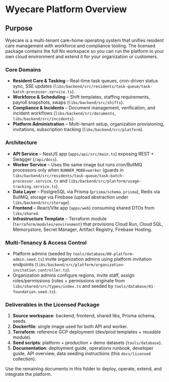 # Wyecare Platform Overview

## Purpose
Wyecare is a multi-tenant care-home operating system that unifies resident care management with workforce and compliance tooling. The licensed package contains the full Nx workspace so you can run the platform in your own cloud environment and extend it for your organization or customers.

### Core Domains
- **Resident Care & Tasking** – Real-time task queues, cron-driven status sync, SSE updates (`libs/backend/src/residents/task-queue/task-batch-processor.service.ts`).
- **Workforce & Scheduling** – Shift templates, staffing requirements, payroll snapshots, swaps (`libs/backend/src/shifts`).
- **Compliance & Incidents** – Document management, verification, and incident workflows (`libs/backend/src/documents`, `libs/backend/src/incidents`).
- **Platform Administration** – Multi-tenant setup, organization provisioning, invitations, subscription tracking (`libs/backend/src/platform`).

### Architecture
- **API Service** – NestJS app (`apps/api/src/main.ts`) exposing REST + Swagger (`/api/docs`).
- **Worker Service** – Uses the same image but runs cron/BullMQ processors only when `RUNNER_MODE=worker` (guards in `libs/backend/src/residents/task-queue/task-batch-processor.service.ts` and `libs/backend/src/platform/usage-tracking.service.ts`).
- **Data Layer** – PostgreSQL via Prisma (`prisma/schema.prisma`), Redis via BullMQ, storage via Firebase (upload abstraction under `libs/backend/src/storage`).
- **Frontend** – React/Vite app (`apps/web`) consuming shared DTOs from `libs/shared`.
- **Infrastructure Template** – Terraform module (`terraform/modules/environment`) that provisions Cloud Run, Cloud SQL, Memorystore, Secret Manager, Artifact Registry, Firebase Hosting.

### Multi-Tenancy & Access Control
- Platform admins (seeded by `tools/database/00-platform-admin.seed.ts`) invite organization admins using platform invitation endpoints (`libs/backend/src/platform/organization-invitation.controller.ts`).
- Organization admins configure regions, invite staff, assign roles/permissions (roles + permissions originate from `libs/shared/src/types/index.ts` and seeded by `tools/database/01-foundation.seed.ts`).

### Deliverables in the Licensed Package
1. **Source workspace**: backend, frontend, shared libs, Prisma schema, seeds.
2. **Dockerfile**: single image used for both API and worker.
3. **Terraform**: reference GCP deployment (dev/prod templates + reusable module).
4. **Seed scripts**: platform + production + demo datasets (`tools/database`).
5. **Documentation**: deployment guide, operations runbook, developer guide, API overview, data seeding instructions (this `docs/licensed` collection).

Use the remaining documents in this folder to deploy, operate, extend, and integrate the platform.
